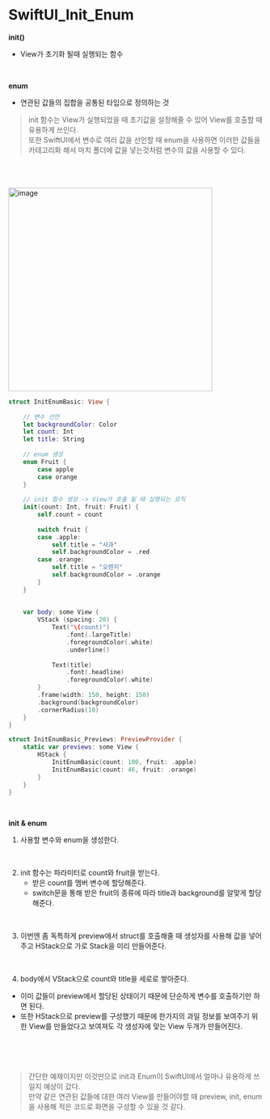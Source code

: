 #  SwiftUI_Init_Enum

**init()**
- View가 초기화 될때 실행되는 함수
<br>

**enum**
- 연관된 값들의 집합을 공통된 타입으로 정의하는 것

> init 함수는 View가 실행되었을 때 초기값을 설정해줄 수 있어 View를 호출할 때 유용하게 쓰인다.     <br> 또한 SwiftUI에서 변수로 여러 값을 선언할 때 enum을 사용하면 이러한 값들을 카테고리화 해서 마치 폴더에 값을 넣는것처럼 변수의 값을 사용할 수 있다. 
<br>
<br>
<br>


<img width="403" alt="image" src="https://user-images.githubusercontent.com/63503972/229340976-9176d9ea-4467-4192-8ed8-8cac9e49cecd.png">

```swift
struct InitEnumBasic: View {
    
    // 변수 선언
    let backgroundColor: Color
    let count: Int
    let title: String
    
    // enum 생성
    enum Fruit {
        case apple
        case orange
    }
    
    // init 함수 생성 -> View가 호출 될 때 실행되는 로직
    init(count: Int, fruit: Fruit) {
        self.count = count
        
        switch fruit {
        case .apple:
            self.title = "사과"
            self.backgroundColor = .red
        case .orange:
            self.title = "오렌지"
            self.backgroundColor = .orange
        }
    }
    
    
    var body: some View {
        VStack (spacing: 20) {
            Text("\(count)")
                .font(.largeTitle)
                .foregroundColor(.white)
                .underline()
            
            Text(title)
                .font(.headline)
                .foregroundColor(.white)
        }
        .frame(width: 150, height: 150)
        .background(backgroundColor)
        .cornerRadius(10)
    }
}

struct InitEnumBasic_Previews: PreviewProvider {
    static var previews: some View {
        HStack {
            InitEnumBasic(count: 100, fruit: .apple)
            InitEnumBasic(count: 46, fruit: .orange)
        }
    }
}
```
<br>

**init & enum**
1. 사용할 변수와 enum을 생성한다.
<br>

2. init 함수는 파라미터로 count와 fruit을 받는다.
    - 받은 count를 멤버 변수에 할당해준다.
    - switch문을 통해 받은 fruit의 종류에 따라 title과 background를 알맞게 할당해준다.
<br>

3. 이번엔 좀 독특하게 preview에서 struct를 호출해줄 때 생성자를 사용해 값을 넣어주고 HStack으로 가로 Stack을 미리 만들어준다.
<br>

4. body에서 VStack으로 count와 title을 세로로 쌓아준다.
 - 이미 값들이 preview에서 할당된 상태이기 때문에 단순하게 변수를 호출하기만 하면 된다.
 - 또한 HStack으로 preview를 구성했기 때문에 한가지의 과일 정보를 보여주기 위한 View를 만들었다고 보여져도 각 생성자에 맞는 View 두개가 만들어진다.
 <br>
 <br>
 <br>
 
 > 간단한 예제이지만 이것만으로 init과 Enum이 SwiftUI에서 얼마나 유용하게 쓰일지 예상이 갔다.
    <br> 만약 같은 연관된 값들에 대한 여러 View를 만들어야할 때 preview, init, enum을  사용해 적은 코드로 화면을 구성할 수 있을 것 같다.

